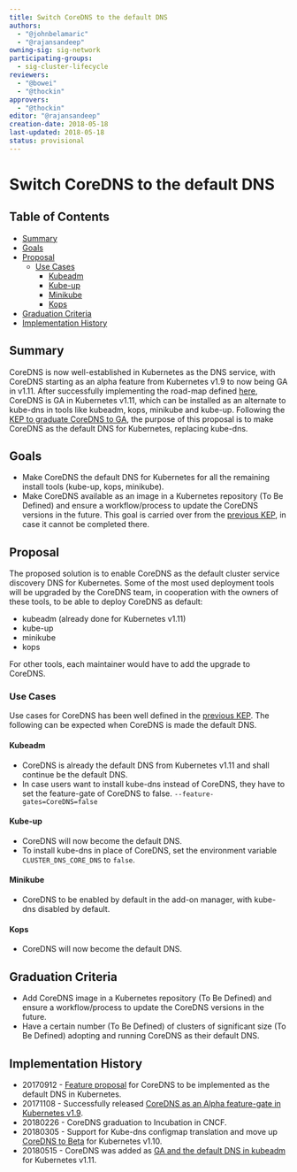 ```yaml
---
title: Switch CoreDNS to the default DNS
authors:
  - "@johnbelamaric"
  - "@rajansandeep"
owning-sig: sig-network
participating-groups:
  - sig-cluster-lifecycle
reviewers:
  - "@bowei"
  - "@thockin"
approvers:
  - "@thockin"
editor: "@rajansandeep"
creation-date: 2018-05-18
last-updated: 2018-05-18
status: provisional
---
```


# Switch CoreDNS to the default DNS

## Table of Contents

<!-- toc -->
- [Summary](#summary)
- [Goals](#goals)
- [Proposal](#proposal)
  - [Use Cases](#use-cases)
    - [Kubeadm](#kubeadm)
    - [Kube-up](#kube-up)
    - [Minikube](#minikube)
    - [Kops](#kops)
- [Graduation Criteria](#graduation-criteria)
- [Implementation History](#implementation-history)
<!-- /toc -->

## Summary

CoreDNS is now well-established in Kubernetes as the DNS service, with CoreDNS starting as an alpha feature from Kubernetes v1.9 to now being GA in v1.11.
After successfully implementing the road-map defined [here](https://github.com/kubernetes/features/issues/427), CoreDNS is GA in Kubernetes v1.11, which can be installed as an alternate to kube-dns in tools like kubeadm, kops, minikube and kube-up.
Following the [KEP to graduate CoreDNS to GA](https://github.com/kubernetes/community/pull/1956), the purpose of this proposal is to make CoreDNS as the default DNS for Kubernetes, replacing kube-dns.

## Goals
* Make CoreDNS the default DNS for Kubernetes for all the remaining install tools (kube-up, kops, minikube).
* Make CoreDNS available as an image in a Kubernetes repository (To Be Defined) and ensure a workflow/process to update the CoreDNS versions in the future.
  This goal is carried over from the [previous KEP](https://github.com/kubernetes/community/pull/1956), in case it cannot be completed there.

## Proposal

The proposed solution is to enable CoreDNS as the default cluster service discovery DNS for Kubernetes.
Some of the most used deployment tools will be upgraded by the CoreDNS team, in cooperation with the owners of these tools, to be able to deploy CoreDNS as default:
* kubeadm (already done for Kubernetes v1.11)
* kube-up
* minikube
* kops

For other tools, each maintainer would have to add the upgrade to CoreDNS.

### Use Cases

Use cases for CoreDNS has been well defined in the [previous KEP](https://github.com/kubernetes/community/pull/1956).
The following can be expected when CoreDNS is made the default DNS.

#### Kubeadm

* CoreDNS is already the default DNS from Kubernetes v1.11 and shall continue be the default DNS.
* In case users want to install kube-dns instead of CoreDNS, they have to set the feature-gate of CoreDNS to false. `--feature-gates=CoreDNS=false`

#### Kube-up

* CoreDNS will now become the default DNS.
* To install kube-dns in place of CoreDNS, set the environment variable `CLUSTER_DNS_CORE_DNS` to `false`.

#### Minikube

* CoreDNS to be enabled by default in the add-on manager, with kube-dns disabled by default.

#### Kops

* CoreDNS will now become the default DNS.

## Graduation Criteria

* Add CoreDNS image in a Kubernetes repository (To Be Defined) and ensure a workflow/process to update the CoreDNS versions in the future.
* Have a certain number (To Be Defined) of clusters of significant size (To Be Defined) adopting and running CoreDNS as their default DNS.

## Implementation History

* 20170912 - [Feature proposal](https://github.com/kubernetes/features/issues/427) for CoreDNS to be implemented as the default DNS in Kubernetes.
* 20171108 - Successfully released [CoreDNS as an Alpha feature-gate in Kubernetes v1.9](https://github.com/kubernetes/kubernetes/pull/52501).
* 20180226 - CoreDNS graduation to Incubation in CNCF.
* 20180305 - Support for Kube-dns configmap translation and move up [CoreDNS to Beta](https://github.com/kubernetes/kubernetes/pull/58828) for Kubernetes v1.10.
* 20180515 - CoreDNS was added as [GA and the default DNS in kubeadm](https://github.com/kubernetes/kubernetes/pull/63509) for Kubernetes v1.11.
